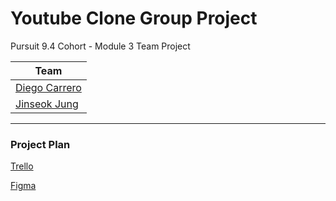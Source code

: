 # Youtube Clone Group Project

Pursuit 9.4 Cohort - Module 3 Team Project

| Team | 
| ------------- | 
| [Diego Carrero](https://github.com/DiegoCarrero) | 
| [Jinseok Jung](https://github.com/pjungjs) | 

---

### Project Plan

[Trello](https://trello.com/b/V7bVv0gd/youtube-project)

[Figma](https://www.figma.com/file/orGbHrmiSQp4fZj4T3Xttd/Untitled?node-id=0%3A1&t=fWA9ysko50f9AqDR-1)